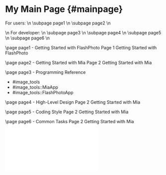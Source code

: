 My Main Page  {#mainpage}
===========

For users: \n
\subpage page1 \n
\subpage page2 \n

\n
For developer: \n
\subpage page3 \n
\subpage page4 \n
\subpage page5 \n
\subpage page6 \n

\page page1 - Getting Started with FlashPhoto
Page 1 Getting Started with FlashPhoto

\page page2 - Getting Started with Mia
Page 2 Getting Started with Mia

\page page3 - Programming Reference
- #image_tools
- #image_tools::MiaApp
- #image_tools::FlashPhotoApp

\page page4 - High-Level Design
Page 2 Getting Started with Mia

\page page5 - Coding Style
Page 2 Getting Started with Mia

\page page6 - Common Tasks
Page 2 Getting Started with Mia
![](../ongxx107_iteration1_UML.pdf)
